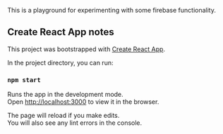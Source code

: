 This is a playground for experimenting with some firebase functionality.

## Create React App notes
This project was bootstrapped with [Create React App](https://github.com/facebookincubator/create-react-app).

In the project directory, you can run:

### `npm start`

Runs the app in the development mode.<br>
Open [http://localhost:3000](http://localhost:3000) to view it in the browser.

The page will reload if you make edits.<br>
You will also see any lint errors in the console.
